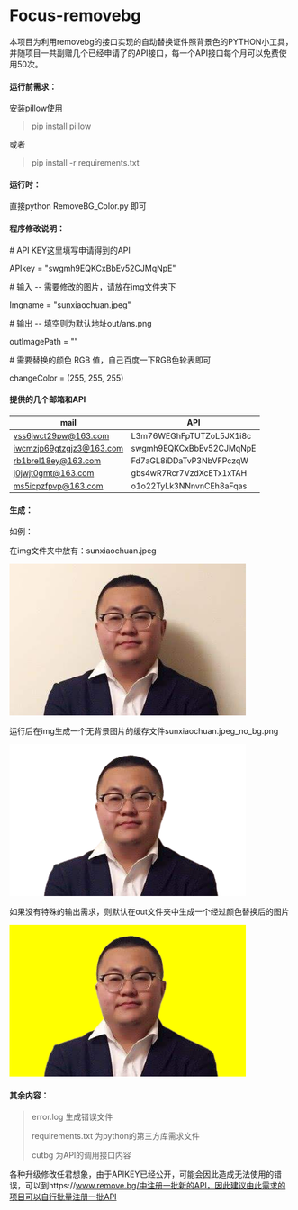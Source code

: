 # Focus-removebg

本项目为利用removebg的接口实现的自动替换证件照背景色的PYTHON小工具，并随项目一共副赠几个已经申请了的API接口，每一个API接口每个月可以免费使用50次。

#### 运行前需求：

安装pillow使用

> pip install pillow

或者

> pip install -r requirements.txt

#### 运行时：

直接python RemoveBG_Color.py 即可

#### 程序修改说明：

\# API KEY这里填写申请得到的API

APIkey = "swgmh9EQKCxBbEv52CJMqNpE"



\# 输入 -- 需要修改的图片，请放在img文件夹下

Imgname = "sunxiaochuan.jpeg"



\# 输出 -- 填空则为默认地址out/ans.png

outImagePath = ""



\# 需要替换的颜色 RGB 值，自己百度一下RGB色轮表即可

changeColor = (255, 255, 255) 



#### 提供的几个邮箱和API

| mail                                                        | API                      |
| ----------------------------------------------------------- | ------------------------ |
| [vss6jwct29pw@163.com](mailto:vss6jwct29pw@163.com)         | L3m76WEGhFpTUTZoL5JX1i8c |
| [iwcmzjp69gtzgjz3@163.com](mailto:iwcmzjp69gtzgjz3@163.com) | swgmh9EQKCxBbEv52CJMqNpE |
| [rb1brel18ey@163.com](mailto:rb1brel18ey@163.com)           | Fd7aGL8iDDaTvP3NbVFPczqW |
| [j0jwjt0gmt@163.com](mailto:j0jwjt0gmt@163.com)             | gbs4wR7Rcr7VzdXcETx1xTAH |
| [ms5icpzfpvp@163.com](mailto:ms5icpzfpvp@163.com)           | o1o22TyLk3NNnvnCEh8aFqas |

#### 生成：

如例：

在img文件夹中放有：sunxiaochuan.jpeg

![sunxiaochuan](/img/sunxiaochuan.jpeg)

运行后在img生成一个无背景图片的缓存文件sunxiaochuan.jpeg_no_bg.png

![sunxiaochuan.jpeg_no_bg](/img/sunxiaochuan.jpeg_no_bg.png)

如果没有特殊的输出需求，则默认在out文件夹中生成一个经过颜色替换后的图片

![ans](/out/ans.png)



#### 其余内容：

> error.log						生成错误文件
>
> requirements.txt		为python的第三方库需求文件
>
> cutbg 						为API的调用接口内容

各种升级修改任君想象，由于APIKEY已经公开，可能会因此造成无法使用的错误，可以到https://www.remove.bg/中注册一批新的API，因此建议由此需求的项目可以自行批量注册一批API